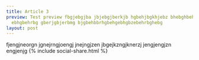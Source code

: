 ```yaml
---
title: Article 3
preview: Test preview fbgjebgjba jbjebgjberkjb hgbehjbgkhjebz bhebghbehb
  ebhgbehrbg gberjgbjerbmg bjgbehbbrhgbehgebhgbzebehrbghebg
layout: post
---
```

fjengjneorgn jgnejrngjoengj jnejngjzen jbgejkzngjknerzj  jengjengjzn engjenjg
{% include social-share.html %}
